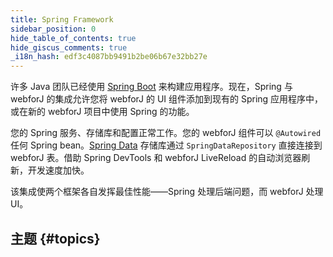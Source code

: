 ```yaml
---
title: Spring Framework
sidebar_position: 0
hide_table_of_contents: true
hide_giscus_comments: true
_i18n_hash: edf3c4087bb9491b2be06b67e32bb27e
---
```

<Head>
  <style>{`
  .container {
    max-width: 65em !important;
  }
  `}</style>
</Head>

许多 Java 团队已经使用 [Spring Boot](https://spring.io/projects/spring-boot) 来构建应用程序。现在，Spring 与 webforJ 的集成允许您将 webforJ 的 UI 组件添加到现有的 Spring 应用程序中，或在新的 webforJ 项目中使用 Spring 的功能。

您的 Spring 服务、存储库和配置正常工作。您的 webforJ 组件可以 `@Autowired` 任何 Spring bean。[Spring Data](https://spring.io/projects/spring-data) 存储库通过 `SpringDataRepository` 直接连接到 webforJ 表。借助 Spring DevTools 和 webforJ LiveReload 的自动浏览器刷新，开发速度加快。

该集成使两个框架各自发挥最佳性能——Spring 处理后端问题，而 webforJ 处理 UI。

## 主题 {#topics}

<DocCardList className="topics-section" />

